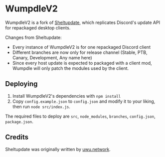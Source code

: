 # WumpdleV2

WumpdleV2 is a fork of [Sheltupdate](https://github.com/uwu/sheltupdate), which replicates Discord's update API for repackaged desktop clients.

Changes from Sheltupdate:
 - Every instance of WumpdleV2 is for one repackaged Discord client
 - Different branches are now only for release channel (Stable, PTB, Canary, Development, Any name here)
 - Since every host update is expected to packaged with a client mod, Wumpdle will only patch the modules used by the client.

## Deploying
1. Install WumpdleV2's dependencies with `npm install`
2. Copy `config.example.json` to `config.json` and modify it to your liking, then run `node src/index.js`.

The required files to deploy are `src`, `node_modules`, `branches`, `config.json`, `package.json`.

## Credits

Sheltupdate was originally written by [uwu.network](https://github.com/uwu).


